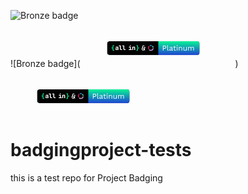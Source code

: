 ![Bronze badge](/home/kaxada/Projects/AllIn/BadgingAPI/assets/badge.svg)

![Bronze badge](<svg width="244" height="60" viewBox="0 0 244 60" fill="none" xmlns="http://www.w3.org/2000/svg">
<g filter="url(#filter0_d_2061_1478)">
<g clip-path="url(#clip0_2061_1478)">
<rect x="42.5" y="19" width="148" height="22" rx="4" fill="#030303"/>
<path d="M55.8672 31.4866C55.8672 30.9473 56.063 30.5217 56.4546 30.2097C56.8462 29.8977 57.3798 29.742 58.0551 29.7426H59.2021V29.2717C59.2033 29.1826 59.1824 29.0947 59.1412 29.0157C59.1 28.9367 59.0399 28.8691 58.9662 28.8191C58.7763 28.6943 58.5516 28.6336 58.3248 28.6458C58.1193 28.6384 57.9152 28.6832 57.7316 28.7758C57.6602 28.8113 57.5967 28.8607 57.5446 28.921C57.4925 28.9814 57.4529 29.0515 57.4282 29.1273H56.0309C56.0659 28.8927 56.1496 28.668 56.2765 28.4676C56.4037 28.2695 56.5694 28.0989 56.7637 27.9659C56.9755 27.822 57.2099 27.7146 57.4571 27.6481C57.7396 27.5717 58.0312 27.5344 58.3238 27.5373C58.6447 27.5337 58.9644 27.5758 59.2734 27.6625C59.5373 27.7368 59.7859 27.8578 60.0072 28.0198C60.2033 28.1638 60.3646 28.3501 60.479 28.5649C60.5934 28.7848 60.6514 29.0296 60.6476 29.2775V32.9369H59.2695V31.8776H59.1848C59.1673 32.0474 59.1129 32.2113 59.0254 32.3579C58.9379 32.5044 58.8194 32.6301 58.6782 32.726C58.3861 32.9308 58.015 33.0335 57.565 33.0342C57.0449 33.0342 56.6321 32.8958 56.3265 32.6191C56.0209 32.3424 55.8678 31.9649 55.8672 31.4866ZM58.1514 31.9209C58.4205 31.9325 58.6861 31.8565 58.9084 31.7043C58.9994 31.6433 59.0738 31.5607 59.1251 31.4639C59.1763 31.3671 59.2028 31.2591 59.2021 31.1496V30.6103H58.0551C57.8607 30.6002 57.6691 30.66 57.5149 30.7788C57.4463 30.838 57.3923 30.9123 57.3572 30.9958C57.3221 31.0794 57.3069 31.1699 57.3127 31.2603C57.3086 31.3528 57.3261 31.4449 57.3637 31.5295C57.4013 31.614 57.458 31.6887 57.5293 31.7476C57.7101 31.8766 57.9298 31.9392 58.1514 31.9248V31.9209Z" fill="white"/>
<path d="M64.4644 25.6953V31.1016C64.4567 31.1731 64.465 31.2455 64.4889 31.3133C64.5128 31.3811 64.5515 31.4427 64.6023 31.4936C64.6531 31.5445 64.7147 31.5834 64.7825 31.6074C64.8502 31.6314 64.9225 31.6399 64.994 31.6323H66.5849V32.9333H64.8515C64.2795 32.9333 63.8301 32.7709 63.5033 32.446C63.1765 32.1212 63.0141 31.6717 63.016 31.0978V26.9963H61.3789V25.6953H64.4644Z" fill="white"/>
<path d="M70.0074 25.6953V31.1016C69.9997 31.1732 70.0081 31.2456 70.032 31.3135C70.0559 31.3815 70.0947 31.4431 70.1457 31.494C70.1966 31.545 70.2583 31.5838 70.3262 31.6077C70.3941 31.6316 70.4665 31.64 70.5381 31.6323H72.128V32.9333H70.3946C69.8225 32.9333 69.3731 32.7709 69.0464 32.446C68.7196 32.1212 68.5591 31.6717 68.5649 31.0978V26.9963H66.9277V25.6953H70.0074Z" fill="white"/>
<path d="M77.2363 31.6254H79.119V28.9357H77.4819V27.6337H80.4672V31.6254H81.9609V32.936H77.2421L77.2363 31.6254ZM78.8301 26.0823C78.826 25.991 78.8416 25.8999 78.8759 25.8151C78.9101 25.7304 78.9621 25.654 79.0285 25.5911C79.1729 25.4641 79.3612 25.3985 79.5533 25.4082H79.8422C80.0346 25.3986 80.2231 25.4643 80.368 25.5911C80.4342 25.6541 80.4861 25.7305 80.5201 25.8152C80.5542 25.9 80.5696 25.991 80.5654 26.0823C80.5693 26.1739 80.5533 26.2654 80.5186 26.3503C80.4838 26.4352 80.4312 26.5117 80.3642 26.5744C80.2161 26.7024 80.0242 26.768 79.8287 26.7573H79.5495C79.3567 26.7675 79.1676 26.7018 79.0227 26.5744C78.9573 26.5108 78.9063 26.4341 78.8731 26.3492C78.8399 26.2643 78.8252 26.1733 78.8301 26.0823Z" fill="white"/>
<path d="M82.791 32.9367V27.6344H84.1595V28.5502H84.2558C84.2713 28.4031 84.317 28.2608 84.3901 28.1322C84.4631 28.0036 84.562 27.8915 84.6804 27.8029C84.918 27.6257 85.2297 27.5374 85.6155 27.5381C86.1548 27.5381 86.5805 27.7146 86.8925 28.0677C87.2045 28.4208 87.3602 28.9024 87.3595 29.5123V32.9338H85.915V29.6567C85.9218 29.5409 85.9053 29.4248 85.8664 29.3155C85.8276 29.2061 85.7671 29.1057 85.6887 29.0202C85.5197 28.8711 85.3021 28.7889 85.0767 28.7889C84.8514 28.7889 84.6338 28.8711 84.4647 29.0202C84.386 29.1056 84.3252 29.2059 84.286 29.3153C84.2468 29.4246 84.2299 29.5407 84.2365 29.6567V32.9309L82.791 32.9367Z" fill="white"/>
<path d="M50.6479 29.1406C51.2129 29.1406 51.4761 28.8773 51.4376 28.3509L51.3413 26.837C51.3252 26.5983 51.3579 26.3587 51.4376 26.1331C51.512 25.9339 51.6328 25.7553 51.79 25.6121C51.9545 25.4633 52.1479 25.3502 52.3582 25.2799C52.5991 25.1998 52.8517 25.1607 53.1055 25.1643H53.7613V26.2689H53.2692C53.0756 26.2566 52.8841 26.3147 52.7299 26.4326C52.6009 26.5414 52.5431 26.7157 52.5556 26.9526L52.6519 28.4664C52.6691 28.6239 52.6498 28.7832 52.5955 28.932C52.5412 29.0808 52.4534 29.2151 52.339 29.3245C52.0874 29.5456 51.7628 29.6656 51.4279 29.6615V29.7097C51.8131 29.7225 52.1184 29.8397 52.3438 30.0612C52.4566 30.1746 52.5429 30.3118 52.5962 30.4627C52.6495 30.6136 52.6685 30.7745 52.6519 30.9337L52.5556 32.4379C52.5447 32.5283 52.5552 32.62 52.5861 32.7056C52.6171 32.7912 52.6676 32.8684 52.7338 32.931C52.8827 33.0564 53.0739 33.1201 53.2683 33.1091H53.7604V34.2272H53.1055C52.8529 34.2303 52.6017 34.1896 52.363 34.1068C52.1487 34.0344 51.9519 33.9179 51.7852 33.7649C51.6261 33.6148 51.5038 33.4299 51.4279 33.2247C51.3441 32.997 51.3112 32.7538 51.3316 32.5121L51.4279 31.0464C51.4472 30.7838 51.3942 30.5847 51.269 30.4493C51.1439 30.3145 50.933 30.2461 50.6383 30.2461H49.5V29.1406H50.6479Z" fill="#06F395"/>
<path d="M89.5742 34.23V33.1119H90.0654C90.2607 33.1237 90.4539 33.0657 90.6104 32.9482C90.7424 32.8394 90.803 32.6689 90.7886 32.4378L90.6923 30.924C90.666 30.5638 90.7671 30.2778 90.9956 30.0659C91.2472 29.8449 91.5717 29.7248 91.9066 29.7289V29.6807C91.5674 29.6861 91.2393 29.5602 90.9908 29.3292C90.8785 29.2157 90.7933 29.0783 90.7416 28.9272C90.6899 28.7761 90.6731 28.6153 90.6923 28.4567L90.7886 26.9525C90.8004 26.8598 90.79 26.7655 90.7582 26.6776C90.7264 26.5897 90.6741 26.5106 90.6056 26.4469C90.4541 26.3221 90.2614 26.2585 90.0654 26.2688H89.5742V25.1604H90.2397C90.4904 25.1569 90.7398 25.1976 90.9764 25.2807C91.1868 25.3547 91.3799 25.471 91.5436 25.6226C91.7015 25.7717 91.8233 25.9548 91.8999 26.158C91.9829 26.3842 92.0141 26.626 91.9914 26.8659L91.8951 28.3412C91.8758 28.6041 91.9288 28.8025 92.054 28.9334C92.1792 29.0644 92.3901 29.126 92.6857 29.126H93.8326V30.2393H92.6876C92.122 30.2393 91.8585 30.506 91.897 31.0395L91.9933 32.5438C92.0094 32.7806 91.9766 33.0183 91.897 33.2419C91.824 33.4446 91.7053 33.6278 91.5503 33.7774C91.3876 33.93 91.1933 34.0451 90.9812 34.1144C90.7421 34.1938 90.4915 34.2328 90.2397 34.23H89.5742Z" fill="#06F395"/>
<path d="M102.517 33.4948L99.8043 30.1808C99.5203 29.829 99.2981 29.5264 99.1376 29.2731C98.9771 29.0128 98.8629 28.7666 98.795 28.5344C98.7271 28.3022 98.6931 28.0489 98.6931 27.7745C98.6931 27.3242 98.7703 26.9477 98.9246 26.6452C99.0789 26.3356 99.3228 26.0999 99.6561 25.9381C99.9956 25.7762 100.431 25.6953 100.962 25.6953C101.172 25.6953 101.4 25.7094 101.647 25.7375C101.894 25.7586 102.113 25.7833 102.304 25.8114V26.8668C102.181 26.8527 102.023 26.8352 101.832 26.814C101.641 26.7929 101.452 26.7789 101.267 26.7718C101.082 26.7578 100.931 26.7507 100.814 26.7507C100.4 26.7507 100.113 26.8422 99.9524 27.0251C99.7919 27.2081 99.7117 27.4719 99.7117 27.8167C99.7117 28.1052 99.7703 28.3725 99.8876 28.6188C100.011 28.8651 100.202 29.1465 100.462 29.4631L103.767 33.4948H102.517ZM100.249 33.6953C99.7672 33.6953 99.3444 33.5898 98.9802 33.3787C98.616 33.1676 98.332 32.8826 98.1283 32.5238C97.9308 32.1579 97.832 31.7534 97.832 31.3101V31.1623C97.832 30.6487 97.9555 30.1949 98.2024 29.8009C98.4555 29.4068 98.7734 29.0972 99.1561 28.8721L99.6654 29.6425C99.4308 29.7833 99.2364 29.9943 99.082 30.2758C98.9339 30.5502 98.8598 30.8598 98.8598 31.2045C98.8598 31.5071 98.9185 31.7674 99.0357 31.9855C99.1592 32.2037 99.3289 32.369 99.545 32.4816C99.761 32.5942 100.005 32.6505 100.276 32.6505C100.684 32.6505 101.042 32.5238 101.351 32.2705C101.665 32.0102 101.909 31.6197 102.082 31.099C102.255 30.5783 102.341 29.9205 102.341 29.1254H103.304C103.304 29.8431 103.233 30.4834 103.091 31.0462C102.949 31.6091 102.743 32.0876 102.471 32.4816C102.205 32.8756 101.885 33.1782 101.508 33.3892C101.131 33.5933 100.712 33.6953 100.249 33.6953ZM101.332 29.2943V28.3444H103.832V29.2943H101.332Z" fill="white"/>
<path d="M112.458 25C111.817 24.9992 111.184 25.1341 110.598 25.396C110.865 25.8483 111.131 26.3017 111.397 26.7561C112.104 26.4932 112.882 26.502 113.584 26.781C113.839 26.3229 114.094 25.8657 114.349 25.4092C113.754 25.1383 113.109 24.9989 112.458 25Z" fill="#199AD6"/>
<path d="M115.212 25.9229C114.944 26.3726 114.676 26.8219 114.408 27.2706C115.005 27.7651 115.398 28.4691 115.508 29.2434L117.054 29.1797C116.985 28.5372 116.785 27.9162 116.468 27.3557C116.151 26.7953 115.723 26.3074 115.212 25.9229Z" fill="#69C7B9"/>
<path d="M110.474 27.2985L109.639 25.9717C108.707 26.6992 108.082 27.7602 107.893 28.9388C107.703 30.1174 107.963 31.325 108.619 32.3161L109.815 31.3068C109.436 30.6681 109.295 29.913 109.415 29.1775C109.536 28.4421 109.912 27.7746 110.474 27.2954V27.2985Z" fill="#D61B5E"/>
<path d="M115.485 30.29C115.383 30.8241 115.146 31.3221 114.797 31.7349C114.448 32.1477 113.999 32.461 113.495 32.644C112.99 32.827 112.448 32.8733 111.92 32.7784C111.393 32.6835 110.899 32.4507 110.487 32.1028L109.305 33.1315C109.926 33.7189 110.694 34.1215 111.525 34.2951C112.357 34.4687 113.219 34.4066 114.018 34.1158C114.817 33.8249 115.521 33.3165 116.055 32.6461C116.588 31.9756 116.929 31.1691 117.041 30.3149L115.485 30.29Z" fill="#BF9CC9"/>
<rect width="66" height="22" transform="translate(124.5 19)" fill="url(#paint0_linear_2061_1478)"/>
<path d="M134.592 26.08C135.128 26.08 135.592 26.18 135.984 26.38C136.384 26.572 136.696 26.848 136.92 27.208C137.144 27.568 137.256 27.996 137.256 28.492C137.256 28.988 137.144 29.416 136.92 29.776C136.696 30.136 136.384 30.416 135.984 30.616C135.592 30.808 135.128 30.904 134.592 30.904H132.756V34H131.796V26.08H134.592ZM134.448 30.004C135.072 30.004 135.528 29.876 135.816 29.62C136.104 29.356 136.248 28.98 136.248 28.492C136.248 27.996 136.104 27.62 135.816 27.364C135.528 27.108 135.072 26.98 134.448 26.98H132.756V30.004H134.448ZM139.852 25.24V32.476C139.852 32.78 139.908 32.992 140.02 33.112C140.132 33.224 140.312 33.28 140.56 33.28C140.72 33.28 140.852 33.268 140.956 33.244C141.06 33.22 141.2 33.176 141.376 33.112L141.22 33.952C141.092 34.008 140.952 34.048 140.8 34.072C140.648 34.104 140.492 34.12 140.332 34.12C139.844 34.12 139.48 33.988 139.24 33.724C139.008 33.46 138.892 33.056 138.892 32.512V25.24H139.852ZM146.112 30.124C146.112 29.676 145.992 29.332 145.752 29.092C145.512 28.844 145.172 28.72 144.732 28.72C144.316 28.72 143.964 28.812 143.676 28.996C143.388 29.172 143.176 29.46 143.04 29.86L142.26 29.38C142.42 28.932 142.716 28.572 143.148 28.3C143.58 28.02 144.116 27.88 144.756 27.88C145.188 27.88 145.58 27.956 145.932 28.108C146.284 28.252 146.56 28.476 146.76 28.78C146.968 29.076 147.072 29.46 147.072 29.932V32.836C147.072 33.124 147.224 33.268 147.528 33.268C147.68 33.268 147.828 33.248 147.972 33.208L147.924 33.964C147.764 34.044 147.556 34.084 147.3 34.084C147.068 34.084 146.86 34.04 146.676 33.952C146.492 33.864 146.348 33.732 146.244 33.556C146.14 33.372 146.088 33.144 146.088 32.872V32.752L146.328 32.788C146.232 33.1 146.068 33.356 145.836 33.556C145.604 33.748 145.344 33.892 145.056 33.988C144.768 34.076 144.484 34.12 144.204 34.12C143.852 34.12 143.524 34.06 143.22 33.94C142.916 33.82 142.672 33.64 142.488 33.4C142.312 33.152 142.224 32.848 142.224 32.488C142.224 32.04 142.372 31.672 142.668 31.384C142.972 31.088 143.392 30.888 143.928 30.784L146.304 30.316V31.108L144.372 31.504C143.98 31.584 143.688 31.696 143.496 31.84C143.304 31.984 143.208 32.184 143.208 32.44C143.208 32.688 143.304 32.892 143.496 33.052C143.696 33.204 143.976 33.28 144.336 33.28C144.568 33.28 144.788 33.252 144.996 33.196C145.212 33.132 145.404 33.04 145.572 32.92C145.74 32.792 145.872 32.636 145.968 32.452C146.064 32.26 146.112 32.036 146.112 31.78V30.124ZM150.587 26.296V32.344C150.587 32.64 150.671 32.86 150.839 33.004C151.007 33.148 151.223 33.22 151.487 33.22C151.719 33.22 151.919 33.18 152.087 33.1C152.255 33.02 152.407 32.912 152.543 32.776L152.879 33.58C152.695 33.748 152.475 33.88 152.219 33.976C151.971 34.072 151.683 34.12 151.355 34.12C151.051 34.12 150.767 34.068 150.503 33.964C150.239 33.852 150.027 33.68 149.867 33.448C149.715 33.208 149.635 32.896 149.627 32.512V26.56L150.587 26.296ZM152.771 28V28.828H148.427V28H152.771ZM154.678 26.848C154.462 26.848 154.286 26.784 154.15 26.656C154.022 26.52 153.958 26.344 153.958 26.128C153.958 25.912 154.022 25.74 154.15 25.612C154.286 25.476 154.462 25.408 154.678 25.408C154.894 25.408 155.066 25.476 155.194 25.612C155.33 25.74 155.398 25.912 155.398 26.128C155.398 26.344 155.33 26.52 155.194 26.656C155.066 26.784 154.894 26.848 154.678 26.848ZM155.158 28V34H154.198V28H155.158ZM157.386 34V28H158.226L158.31 29.344L158.154 29.212C158.282 28.892 158.454 28.636 158.67 28.444C158.886 28.244 159.134 28.1 159.414 28.012C159.702 27.924 159.998 27.88 160.302 27.88C160.734 27.88 161.126 27.964 161.478 28.132C161.83 28.292 162.11 28.54 162.318 28.876C162.534 29.212 162.642 29.64 162.642 30.16V34H161.682V30.496C161.682 29.832 161.538 29.372 161.25 29.116C160.97 28.852 160.622 28.72 160.206 28.72C159.918 28.72 159.63 28.788 159.342 28.924C159.054 29.06 158.814 29.28 158.622 29.584C158.438 29.888 158.346 30.296 158.346 30.808V34H157.386ZM166.987 34.12C166.603 34.12 166.239 34.048 165.895 33.904C165.559 33.76 165.283 33.528 165.067 33.208C164.859 32.88 164.755 32.456 164.755 31.936V28H165.715V31.684C165.715 32.292 165.847 32.712 166.111 32.944C166.375 33.168 166.747 33.28 167.227 33.28C167.451 33.28 167.671 33.244 167.887 33.172C168.103 33.092 168.295 32.972 168.463 32.812C168.639 32.644 168.775 32.432 168.871 32.176C168.975 31.92 169.027 31.616 169.027 31.264V28H169.987V34H169.147L169.087 33.088C168.879 33.448 168.595 33.712 168.235 33.88C167.883 34.04 167.467 34.12 166.987 34.12ZM172.221 34V28H173.061L173.121 28.936C173.337 28.568 173.617 28.3 173.961 28.132C174.313 27.964 174.673 27.88 175.041 27.88C175.465 27.88 175.865 27.976 176.241 28.168C176.617 28.36 176.905 28.656 177.105 29.056C177.233 28.784 177.413 28.564 177.645 28.396C177.877 28.22 178.129 28.092 178.401 28.012C178.681 27.924 178.945 27.88 179.193 27.88C179.577 27.88 179.941 27.96 180.285 28.12C180.637 28.28 180.925 28.528 181.149 28.864C181.373 29.2 181.485 29.632 181.485 30.16V34H180.525V30.256C180.525 29.712 180.389 29.32 180.117 29.08C179.845 28.84 179.509 28.72 179.109 28.72C178.797 28.72 178.505 28.796 178.233 28.948C177.961 29.1 177.741 29.324 177.573 29.62C177.413 29.916 177.333 30.28 177.333 30.712V34H176.373V30.256C176.373 29.712 176.237 29.32 175.965 29.08C175.693 28.84 175.357 28.72 174.957 28.72C174.693 28.72 174.421 28.792 174.141 28.936C173.869 29.072 173.641 29.292 173.457 29.596C173.273 29.9 173.181 30.3 173.181 30.796V34H172.221Z" fill="white"/>
</g>
</g>
<defs>
<filter id="filter0_d_2061_1478" x="40.5" y="17" width="152" height="26" filterUnits="userSpaceOnUse" color-interpolation-filters="sRGB">
<feFlood flood-opacity="0" result="BackgroundImageFix"/>
<feColorMatrix in="SourceAlpha" type="matrix" values="0 0 0 0 0 0 0 0 0 0 0 0 0 0 0 0 0 0 127 0" result="hardAlpha"/>
<feMorphology radius="2" operator="dilate" in="SourceAlpha" result="effect1_dropShadow_2061_1478"/>
<feOffset/>
<feComposite in2="hardAlpha" operator="out"/>
<feColorMatrix type="matrix" values="0 0 0 0 0.798128 0 0 0 0 0.8383 0 0 0 0 0.855517 0 0 0 0.15 0"/>
<feBlend mode="normal" in2="BackgroundImageFix" result="effect1_dropShadow_2061_1478"/>
<feBlend mode="normal" in="SourceGraphic" in2="effect1_dropShadow_2061_1478" result="shape"/>
</filter>
<linearGradient id="paint0_linear_2061_1478" x1="33" y1="0" x2="33" y2="22" gradientUnits="userSpaceOnUse">
<stop stop-color="#06F395"/>
<stop offset="1" stop-color="#1F44D2"/>
</linearGradient>
<clipPath id="clip0_2061_1478">
<rect x="42.5" y="19" width="148" height="22" rx="4" fill="white"/>
</clipPath>
</defs>
</svg>
)

<svg width="244" height="60" viewBox="0 0 244 60" fill="none" xmlns="http://www.w3.org/2000/svg">
<g filter="url(#filter0_d_2061_1478)">
<g clip-path="url(#clip0_2061_1478)">
<rect x="42.5" y="19" width="148" height="22" rx="4" fill="#030303"/>
<path d="M55.8672 31.4866C55.8672 30.9473 56.063 30.5217 56.4546 30.2097C56.8462 29.8977 57.3798 29.742 58.0551 29.7426H59.2021V29.2717C59.2033 29.1826 59.1824 29.0947 59.1412 29.0157C59.1 28.9367 59.0399 28.8691 58.9662 28.8191C58.7763 28.6943 58.5516 28.6336 58.3248 28.6458C58.1193 28.6384 57.9152 28.6832 57.7316 28.7758C57.6602 28.8113 57.5967 28.8607 57.5446 28.921C57.4925 28.9814 57.4529 29.0515 57.4282 29.1273H56.0309C56.0659 28.8927 56.1496 28.668 56.2765 28.4676C56.4037 28.2695 56.5694 28.0989 56.7637 27.9659C56.9755 27.822 57.2099 27.7146 57.4571 27.6481C57.7396 27.5717 58.0312 27.5344 58.3238 27.5373C58.6447 27.5337 58.9644 27.5758 59.2734 27.6625C59.5373 27.7368 59.7859 27.8578 60.0072 28.0198C60.2033 28.1638 60.3646 28.3501 60.479 28.5649C60.5934 28.7848 60.6514 29.0296 60.6476 29.2775V32.9369H59.2695V31.8776H59.1848C59.1673 32.0474 59.1129 32.2113 59.0254 32.3579C58.9379 32.5044 58.8194 32.6301 58.6782 32.726C58.3861 32.9308 58.015 33.0335 57.565 33.0342C57.0449 33.0342 56.6321 32.8958 56.3265 32.6191C56.0209 32.3424 55.8678 31.9649 55.8672 31.4866ZM58.1514 31.9209C58.4205 31.9325 58.6861 31.8565 58.9084 31.7043C58.9994 31.6433 59.0738 31.5607 59.1251 31.4639C59.1763 31.3671 59.2028 31.2591 59.2021 31.1496V30.6103H58.0551C57.8607 30.6002 57.6691 30.66 57.5149 30.7788C57.4463 30.838 57.3923 30.9123 57.3572 30.9958C57.3221 31.0794 57.3069 31.1699 57.3127 31.2603C57.3086 31.3528 57.3261 31.4449 57.3637 31.5295C57.4013 31.614 57.458 31.6887 57.5293 31.7476C57.7101 31.8766 57.9298 31.9392 58.1514 31.9248V31.9209Z" fill="white"/>
<path d="M64.4644 25.6953V31.1016C64.4567 31.1731 64.465 31.2455 64.4889 31.3133C64.5128 31.3811 64.5515 31.4427 64.6023 31.4936C64.6531 31.5445 64.7147 31.5834 64.7825 31.6074C64.8502 31.6314 64.9225 31.6399 64.994 31.6323H66.5849V32.9333H64.8515C64.2795 32.9333 63.8301 32.7709 63.5033 32.446C63.1765 32.1212 63.0141 31.6717 63.016 31.0978V26.9963H61.3789V25.6953H64.4644Z" fill="white"/>
<path d="M70.0074 25.6953V31.1016C69.9997 31.1732 70.0081 31.2456 70.032 31.3135C70.0559 31.3815 70.0947 31.4431 70.1457 31.494C70.1966 31.545 70.2583 31.5838 70.3262 31.6077C70.3941 31.6316 70.4665 31.64 70.5381 31.6323H72.128V32.9333H70.3946C69.8225 32.9333 69.3731 32.7709 69.0464 32.446C68.7196 32.1212 68.5591 31.6717 68.5649 31.0978V26.9963H66.9277V25.6953H70.0074Z" fill="white"/>
<path d="M77.2363 31.6254H79.119V28.9357H77.4819V27.6337H80.4672V31.6254H81.9609V32.936H77.2421L77.2363 31.6254ZM78.8301 26.0823C78.826 25.991 78.8416 25.8999 78.8759 25.8151C78.9101 25.7304 78.9621 25.654 79.0285 25.5911C79.1729 25.4641 79.3612 25.3985 79.5533 25.4082H79.8422C80.0346 25.3986 80.2231 25.4643 80.368 25.5911C80.4342 25.6541 80.4861 25.7305 80.5201 25.8152C80.5542 25.9 80.5696 25.991 80.5654 26.0823C80.5693 26.1739 80.5533 26.2654 80.5186 26.3503C80.4838 26.4352 80.4312 26.5117 80.3642 26.5744C80.2161 26.7024 80.0242 26.768 79.8287 26.7573H79.5495C79.3567 26.7675 79.1676 26.7018 79.0227 26.5744C78.9573 26.5108 78.9063 26.4341 78.8731 26.3492C78.8399 26.2643 78.8252 26.1733 78.8301 26.0823Z" fill="white"/>
<path d="M82.791 32.9367V27.6344H84.1595V28.5502H84.2558C84.2713 28.4031 84.317 28.2608 84.3901 28.1322C84.4631 28.0036 84.562 27.8915 84.6804 27.8029C84.918 27.6257 85.2297 27.5374 85.6155 27.5381C86.1548 27.5381 86.5805 27.7146 86.8925 28.0677C87.2045 28.4208 87.3602 28.9024 87.3595 29.5123V32.9338H85.915V29.6567C85.9218 29.5409 85.9053 29.4248 85.8664 29.3155C85.8276 29.2061 85.7671 29.1057 85.6887 29.0202C85.5197 28.8711 85.3021 28.7889 85.0767 28.7889C84.8514 28.7889 84.6338 28.8711 84.4647 29.0202C84.386 29.1056 84.3252 29.2059 84.286 29.3153C84.2468 29.4246 84.2299 29.5407 84.2365 29.6567V32.9309L82.791 32.9367Z" fill="white"/>
<path d="M50.6479 29.1406C51.2129 29.1406 51.4761 28.8773 51.4376 28.3509L51.3413 26.837C51.3252 26.5983 51.3579 26.3587 51.4376 26.1331C51.512 25.9339 51.6328 25.7553 51.79 25.6121C51.9545 25.4633 52.1479 25.3502 52.3582 25.2799C52.5991 25.1998 52.8517 25.1607 53.1055 25.1643H53.7613V26.2689H53.2692C53.0756 26.2566 52.8841 26.3147 52.7299 26.4326C52.6009 26.5414 52.5431 26.7157 52.5556 26.9526L52.6519 28.4664C52.6691 28.6239 52.6498 28.7832 52.5955 28.932C52.5412 29.0808 52.4534 29.2151 52.339 29.3245C52.0874 29.5456 51.7628 29.6656 51.4279 29.6615V29.7097C51.8131 29.7225 52.1184 29.8397 52.3438 30.0612C52.4566 30.1746 52.5429 30.3118 52.5962 30.4627C52.6495 30.6136 52.6685 30.7745 52.6519 30.9337L52.5556 32.4379C52.5447 32.5283 52.5552 32.62 52.5861 32.7056C52.6171 32.7912 52.6676 32.8684 52.7338 32.931C52.8827 33.0564 53.0739 33.1201 53.2683 33.1091H53.7604V34.2272H53.1055C52.8529 34.2303 52.6017 34.1896 52.363 34.1068C52.1487 34.0344 51.9519 33.9179 51.7852 33.7649C51.6261 33.6148 51.5038 33.4299 51.4279 33.2247C51.3441 32.997 51.3112 32.7538 51.3316 32.5121L51.4279 31.0464C51.4472 30.7838 51.3942 30.5847 51.269 30.4493C51.1439 30.3145 50.933 30.2461 50.6383 30.2461H49.5V29.1406H50.6479Z" fill="#06F395"/>
<path d="M89.5742 34.23V33.1119H90.0654C90.2607 33.1237 90.4539 33.0657 90.6104 32.9482C90.7424 32.8394 90.803 32.6689 90.7886 32.4378L90.6923 30.924C90.666 30.5638 90.7671 30.2778 90.9956 30.0659C91.2472 29.8449 91.5717 29.7248 91.9066 29.7289V29.6807C91.5674 29.6861 91.2393 29.5602 90.9908 29.3292C90.8785 29.2157 90.7933 29.0783 90.7416 28.9272C90.6899 28.7761 90.6731 28.6153 90.6923 28.4567L90.7886 26.9525C90.8004 26.8598 90.79 26.7655 90.7582 26.6776C90.7264 26.5897 90.6741 26.5106 90.6056 26.4469C90.4541 26.3221 90.2614 26.2585 90.0654 26.2688H89.5742V25.1604H90.2397C90.4904 25.1569 90.7398 25.1976 90.9764 25.2807C91.1868 25.3547 91.3799 25.471 91.5436 25.6226C91.7015 25.7717 91.8233 25.9548 91.8999 26.158C91.9829 26.3842 92.0141 26.626 91.9914 26.8659L91.8951 28.3412C91.8758 28.6041 91.9288 28.8025 92.054 28.9334C92.1792 29.0644 92.3901 29.126 92.6857 29.126H93.8326V30.2393H92.6876C92.122 30.2393 91.8585 30.506 91.897 31.0395L91.9933 32.5438C92.0094 32.7806 91.9766 33.0183 91.897 33.2419C91.824 33.4446 91.7053 33.6278 91.5503 33.7774C91.3876 33.93 91.1933 34.0451 90.9812 34.1144C90.7421 34.1938 90.4915 34.2328 90.2397 34.23H89.5742Z" fill="#06F395"/>
<path d="M102.517 33.4948L99.8043 30.1808C99.5203 29.829 99.2981 29.5264 99.1376 29.2731C98.9771 29.0128 98.8629 28.7666 98.795 28.5344C98.7271 28.3022 98.6931 28.0489 98.6931 27.7745C98.6931 27.3242 98.7703 26.9477 98.9246 26.6452C99.0789 26.3356 99.3228 26.0999 99.6561 25.9381C99.9956 25.7762 100.431 25.6953 100.962 25.6953C101.172 25.6953 101.4 25.7094 101.647 25.7375C101.894 25.7586 102.113 25.7833 102.304 25.8114V26.8668C102.181 26.8527 102.023 26.8352 101.832 26.814C101.641 26.7929 101.452 26.7789 101.267 26.7718C101.082 26.7578 100.931 26.7507 100.814 26.7507C100.4 26.7507 100.113 26.8422 99.9524 27.0251C99.7919 27.2081 99.7117 27.4719 99.7117 27.8167C99.7117 28.1052 99.7703 28.3725 99.8876 28.6188C100.011 28.8651 100.202 29.1465 100.462 29.4631L103.767 33.4948H102.517ZM100.249 33.6953C99.7672 33.6953 99.3444 33.5898 98.9802 33.3787C98.616 33.1676 98.332 32.8826 98.1283 32.5238C97.9308 32.1579 97.832 31.7534 97.832 31.3101V31.1623C97.832 30.6487 97.9555 30.1949 98.2024 29.8009C98.4555 29.4068 98.7734 29.0972 99.1561 28.8721L99.6654 29.6425C99.4308 29.7833 99.2364 29.9943 99.082 30.2758C98.9339 30.5502 98.8598 30.8598 98.8598 31.2045C98.8598 31.5071 98.9185 31.7674 99.0357 31.9855C99.1592 32.2037 99.3289 32.369 99.545 32.4816C99.761 32.5942 100.005 32.6505 100.276 32.6505C100.684 32.6505 101.042 32.5238 101.351 32.2705C101.665 32.0102 101.909 31.6197 102.082 31.099C102.255 30.5783 102.341 29.9205 102.341 29.1254H103.304C103.304 29.8431 103.233 30.4834 103.091 31.0462C102.949 31.6091 102.743 32.0876 102.471 32.4816C102.205 32.8756 101.885 33.1782 101.508 33.3892C101.131 33.5933 100.712 33.6953 100.249 33.6953ZM101.332 29.2943V28.3444H103.832V29.2943H101.332Z" fill="white"/>
<path d="M112.458 25C111.817 24.9992 111.184 25.1341 110.598 25.396C110.865 25.8483 111.131 26.3017 111.397 26.7561C112.104 26.4932 112.882 26.502 113.584 26.781C113.839 26.3229 114.094 25.8657 114.349 25.4092C113.754 25.1383 113.109 24.9989 112.458 25Z" fill="#199AD6"/>
<path d="M115.212 25.9229C114.944 26.3726 114.676 26.8219 114.408 27.2706C115.005 27.7651 115.398 28.4691 115.508 29.2434L117.054 29.1797C116.985 28.5372 116.785 27.9162 116.468 27.3557C116.151 26.7953 115.723 26.3074 115.212 25.9229Z" fill="#69C7B9"/>
<path d="M110.474 27.2985L109.639 25.9717C108.707 26.6992 108.082 27.7602 107.893 28.9388C107.703 30.1174 107.963 31.325 108.619 32.3161L109.815 31.3068C109.436 30.6681 109.295 29.913 109.415 29.1775C109.536 28.4421 109.912 27.7746 110.474 27.2954V27.2985Z" fill="#D61B5E"/>
<path d="M115.485 30.29C115.383 30.8241 115.146 31.3221 114.797 31.7349C114.448 32.1477 113.999 32.461 113.495 32.644C112.99 32.827 112.448 32.8733 111.92 32.7784C111.393 32.6835 110.899 32.4507 110.487 32.1028L109.305 33.1315C109.926 33.7189 110.694 34.1215 111.525 34.2951C112.357 34.4687 113.219 34.4066 114.018 34.1158C114.817 33.8249 115.521 33.3165 116.055 32.6461C116.588 31.9756 116.929 31.1691 117.041 30.3149L115.485 30.29Z" fill="#BF9CC9"/>
<rect width="66" height="22" transform="translate(124.5 19)" fill="url(#paint0_linear_2061_1478)"/>
<path d="M134.592 26.08C135.128 26.08 135.592 26.18 135.984 26.38C136.384 26.572 136.696 26.848 136.92 27.208C137.144 27.568 137.256 27.996 137.256 28.492C137.256 28.988 137.144 29.416 136.92 29.776C136.696 30.136 136.384 30.416 135.984 30.616C135.592 30.808 135.128 30.904 134.592 30.904H132.756V34H131.796V26.08H134.592ZM134.448 30.004C135.072 30.004 135.528 29.876 135.816 29.62C136.104 29.356 136.248 28.98 136.248 28.492C136.248 27.996 136.104 27.62 135.816 27.364C135.528 27.108 135.072 26.98 134.448 26.98H132.756V30.004H134.448ZM139.852 25.24V32.476C139.852 32.78 139.908 32.992 140.02 33.112C140.132 33.224 140.312 33.28 140.56 33.28C140.72 33.28 140.852 33.268 140.956 33.244C141.06 33.22 141.2 33.176 141.376 33.112L141.22 33.952C141.092 34.008 140.952 34.048 140.8 34.072C140.648 34.104 140.492 34.12 140.332 34.12C139.844 34.12 139.48 33.988 139.24 33.724C139.008 33.46 138.892 33.056 138.892 32.512V25.24H139.852ZM146.112 30.124C146.112 29.676 145.992 29.332 145.752 29.092C145.512 28.844 145.172 28.72 144.732 28.72C144.316 28.72 143.964 28.812 143.676 28.996C143.388 29.172 143.176 29.46 143.04 29.86L142.26 29.38C142.42 28.932 142.716 28.572 143.148 28.3C143.58 28.02 144.116 27.88 144.756 27.88C145.188 27.88 145.58 27.956 145.932 28.108C146.284 28.252 146.56 28.476 146.76 28.78C146.968 29.076 147.072 29.46 147.072 29.932V32.836C147.072 33.124 147.224 33.268 147.528 33.268C147.68 33.268 147.828 33.248 147.972 33.208L147.924 33.964C147.764 34.044 147.556 34.084 147.3 34.084C147.068 34.084 146.86 34.04 146.676 33.952C146.492 33.864 146.348 33.732 146.244 33.556C146.14 33.372 146.088 33.144 146.088 32.872V32.752L146.328 32.788C146.232 33.1 146.068 33.356 145.836 33.556C145.604 33.748 145.344 33.892 145.056 33.988C144.768 34.076 144.484 34.12 144.204 34.12C143.852 34.12 143.524 34.06 143.22 33.94C142.916 33.82 142.672 33.64 142.488 33.4C142.312 33.152 142.224 32.848 142.224 32.488C142.224 32.04 142.372 31.672 142.668 31.384C142.972 31.088 143.392 30.888 143.928 30.784L146.304 30.316V31.108L144.372 31.504C143.98 31.584 143.688 31.696 143.496 31.84C143.304 31.984 143.208 32.184 143.208 32.44C143.208 32.688 143.304 32.892 143.496 33.052C143.696 33.204 143.976 33.28 144.336 33.28C144.568 33.28 144.788 33.252 144.996 33.196C145.212 33.132 145.404 33.04 145.572 32.92C145.74 32.792 145.872 32.636 145.968 32.452C146.064 32.26 146.112 32.036 146.112 31.78V30.124ZM150.587 26.296V32.344C150.587 32.64 150.671 32.86 150.839 33.004C151.007 33.148 151.223 33.22 151.487 33.22C151.719 33.22 151.919 33.18 152.087 33.1C152.255 33.02 152.407 32.912 152.543 32.776L152.879 33.58C152.695 33.748 152.475 33.88 152.219 33.976C151.971 34.072 151.683 34.12 151.355 34.12C151.051 34.12 150.767 34.068 150.503 33.964C150.239 33.852 150.027 33.68 149.867 33.448C149.715 33.208 149.635 32.896 149.627 32.512V26.56L150.587 26.296ZM152.771 28V28.828H148.427V28H152.771ZM154.678 26.848C154.462 26.848 154.286 26.784 154.15 26.656C154.022 26.52 153.958 26.344 153.958 26.128C153.958 25.912 154.022 25.74 154.15 25.612C154.286 25.476 154.462 25.408 154.678 25.408C154.894 25.408 155.066 25.476 155.194 25.612C155.33 25.74 155.398 25.912 155.398 26.128C155.398 26.344 155.33 26.52 155.194 26.656C155.066 26.784 154.894 26.848 154.678 26.848ZM155.158 28V34H154.198V28H155.158ZM157.386 34V28H158.226L158.31 29.344L158.154 29.212C158.282 28.892 158.454 28.636 158.67 28.444C158.886 28.244 159.134 28.1 159.414 28.012C159.702 27.924 159.998 27.88 160.302 27.88C160.734 27.88 161.126 27.964 161.478 28.132C161.83 28.292 162.11 28.54 162.318 28.876C162.534 29.212 162.642 29.64 162.642 30.16V34H161.682V30.496C161.682 29.832 161.538 29.372 161.25 29.116C160.97 28.852 160.622 28.72 160.206 28.72C159.918 28.72 159.63 28.788 159.342 28.924C159.054 29.06 158.814 29.28 158.622 29.584C158.438 29.888 158.346 30.296 158.346 30.808V34H157.386ZM166.987 34.12C166.603 34.12 166.239 34.048 165.895 33.904C165.559 33.76 165.283 33.528 165.067 33.208C164.859 32.88 164.755 32.456 164.755 31.936V28H165.715V31.684C165.715 32.292 165.847 32.712 166.111 32.944C166.375 33.168 166.747 33.28 167.227 33.28C167.451 33.28 167.671 33.244 167.887 33.172C168.103 33.092 168.295 32.972 168.463 32.812C168.639 32.644 168.775 32.432 168.871 32.176C168.975 31.92 169.027 31.616 169.027 31.264V28H169.987V34H169.147L169.087 33.088C168.879 33.448 168.595 33.712 168.235 33.88C167.883 34.04 167.467 34.12 166.987 34.12ZM172.221 34V28H173.061L173.121 28.936C173.337 28.568 173.617 28.3 173.961 28.132C174.313 27.964 174.673 27.88 175.041 27.88C175.465 27.88 175.865 27.976 176.241 28.168C176.617 28.36 176.905 28.656 177.105 29.056C177.233 28.784 177.413 28.564 177.645 28.396C177.877 28.22 178.129 28.092 178.401 28.012C178.681 27.924 178.945 27.88 179.193 27.88C179.577 27.88 179.941 27.96 180.285 28.12C180.637 28.28 180.925 28.528 181.149 28.864C181.373 29.2 181.485 29.632 181.485 30.16V34H180.525V30.256C180.525 29.712 180.389 29.32 180.117 29.08C179.845 28.84 179.509 28.72 179.109 28.72C178.797 28.72 178.505 28.796 178.233 28.948C177.961 29.1 177.741 29.324 177.573 29.62C177.413 29.916 177.333 30.28 177.333 30.712V34H176.373V30.256C176.373 29.712 176.237 29.32 175.965 29.08C175.693 28.84 175.357 28.72 174.957 28.72C174.693 28.72 174.421 28.792 174.141 28.936C173.869 29.072 173.641 29.292 173.457 29.596C173.273 29.9 173.181 30.3 173.181 30.796V34H172.221Z" fill="white"/>
</g>
</g>
<defs>
<filter id="filter0_d_2061_1478" x="40.5" y="17" width="152" height="26" filterUnits="userSpaceOnUse" color-interpolation-filters="sRGB">
<feFlood flood-opacity="0" result="BackgroundImageFix"/>
<feColorMatrix in="SourceAlpha" type="matrix" values="0 0 0 0 0 0 0 0 0 0 0 0 0 0 0 0 0 0 127 0" result="hardAlpha"/>
<feMorphology radius="2" operator="dilate" in="SourceAlpha" result="effect1_dropShadow_2061_1478"/>
<feOffset/>
<feComposite in2="hardAlpha" operator="out"/>
<feColorMatrix type="matrix" values="0 0 0 0 0.798128 0 0 0 0 0.8383 0 0 0 0 0.855517 0 0 0 0.15 0"/>
<feBlend mode="normal" in2="BackgroundImageFix" result="effect1_dropShadow_2061_1478"/>
<feBlend mode="normal" in="SourceGraphic" in2="effect1_dropShadow_2061_1478" result="shape"/>
</filter>
<linearGradient id="paint0_linear_2061_1478" x1="33" y1="0" x2="33" y2="22" gradientUnits="userSpaceOnUse">
<stop stop-color="#06F395"/>
<stop offset="1" stop-color="#1F44D2"/>
</linearGradient>
<clipPath id="clip0_2061_1478">
<rect x="42.5" y="19" width="148" height="22" rx="4" fill="white"/>
</clipPath>
</defs>
</svg>


# badgingproject-tests
this is a test repo for Project Badging
